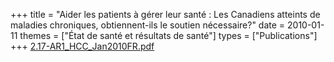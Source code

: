 +++
title = "Aider les patients à gérer leur santé : Les Canadiens atteints de maladies chroniques, obtiennent-ils le soutien nécessaire?"
date = 2010-01-11
themes = ["État de santé et résultats de santé"]
types = ["Publications"]
+++
[2.17-AR1_HCC_Jan2010FR.pdf](/files/2.17-AR1_HCC_Jan2010FR.pdf)
